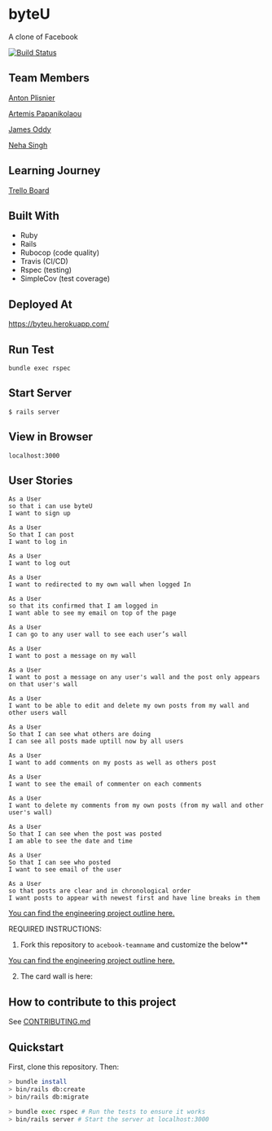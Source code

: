 # byteU

A clone of Facebook

[![Build Status](https://travis-ci.org/sgneha/acebook-byteU.svg?branch=master)](https://travis-ci.org/sgneha/acebook-byteU)

## Team Members
[Anton Plisnier](https://github.com/Apliz)

[Artemis Papanikolaou](https://github.com/artemis-p)

[James Oddy](https://github.com/jamesoddy8)

[Neha Singh](https://github.com/sgneha)

## Learning Journey

[Trello Board](https://trello.com/b/LKsg8Inp/byteu)


## Built With

* Ruby
* Rails
* Rubocop (code quality)
* Travis (CI/CD)
* Rspec (testing)
* SimpleCov (test coverage)

## Deployed At

https://byteu.herokuapp.com/



## Run Test

```
bundle exec rspec
```

## Start Server
```
$ rails server
```


## View in Browser
```
localhost:3000
```




## User Stories
```
As a User
so that i can use byteU
I want to sign up
```
```
As a User
So that I can post
I want to log in
```
```
As a User
I want to log out
```
```
As a User
I want to redirected to my own wall when logged In
```
```
As a User
so that its confirmed that I am logged in
I want able to see my email on top of the page
```
```
As a User
I can go to any user wall to see each user’s wall
```
```
As a User
I want to post a message on my wall
```
```
As a User
I want to post a message on any user's wall and the post only appears on that user's wall
```
```
As a User
I want to be able to edit and delete my own posts from my wall and other users wall
```
```
As a User
So that I can see what others are doing
I can see all posts made uptill now by all users
```
```
As a User
I want to add comments on my posts as well as others post
```
```
As a User
I want to see the email of commenter on each comments
```
```
As a User
I want to delete my comments from my own posts (from my wall and other user's wall)
```
```
As a User
So that I can see when the post was posted
I am able to see the date and time
```
```
As a User
So that I can see who posted
I want to see email of the user
```
```
As a User
so that posts are clear and in chronological order
I want posts to appear with newest first and have line breaks in them
```






[You can find the engineering project outline here.](https://github.com/makersacademy/course/tree/master/engineering_projects/rails)


REQUIRED INSTRUCTIONS:

1. Fork this repository to `acebook-teamname` and customize
the below**

[You can find the engineering project outline here.](https://github.com/makersacademy/course/tree/master/engineering_projects/rails)

2. The card wall is here: <please update>
## How to contribute to this project
See [CONTRIBUTING.md](CONTRIBUTING.md)

## Quickstart

First, clone this repository. Then:

```bash
> bundle install
> bin/rails db:create
> bin/rails db:migrate

> bundle exec rspec # Run the tests to ensure it works
> bin/rails server # Start the server at localhost:3000
```
